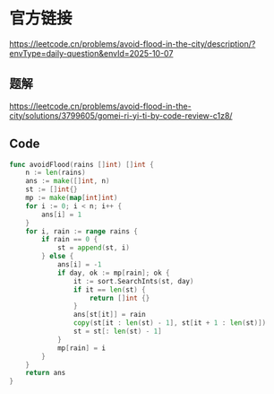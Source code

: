 # 官方链接
https://leetcode.cn/problems/avoid-flood-in-the-city/description/?envType=daily-question&envId=2025-10-07

## 题解
https://leetcode.cn/problems/avoid-flood-in-the-city/solutions/3799605/gomei-ri-yi-ti-by-code-review-c1z8/

## Code
```go
func avoidFlood(rains []int) []int {
    n := len(rains)
    ans := make([]int, n)
    st := []int{} 
    mp := make(map[int]int)
    for i := 0; i < n; i++ {
        ans[i] = 1
    }
    for i, rain := range rains {
        if rain == 0 {
            st = append(st, i)
        } else {
            ans[i] = -1
            if day, ok := mp[rain]; ok {
                it := sort.SearchInts(st, day)
                if it == len(st) {
                    return []int {}
                }
                ans[st[it]] = rain
                copy(st[it : len(st) - 1], st[it + 1 : len(st)])
                st = st[: len(st) - 1]
            }
            mp[rain] = i
        }
    }
    return ans
}
```